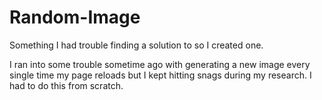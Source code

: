 # Random-Image
Something I had trouble finding a solution to so I created one.

I ran into some trouble sometime ago with generating a new image every single time my page reloads but I kept hitting snags during my research. I had to do this from scratch.
